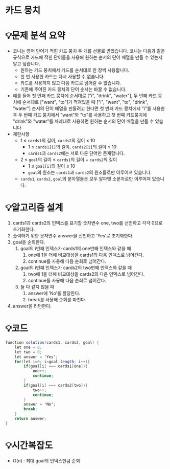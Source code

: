 # 카드 뭉치
# 💡**문제 분석 요약**

- 코니는 영어 단어가 적힌 카드 뭉치 두 개를 선물로 받았습니다. 코니는 다음과 같은 규칙으로 카드에 적힌 단어들을 사용해 원하는 순서의 단어 배열을 만들 수 있는지 알고 싶습니다.
    - 원하는 카드 뭉치에서 카드를 순서대로 한 장씩 사용합니다.
    - 한 번 사용한 카드는 다시 사용할 수 없습니다.
    - 카드를 사용하지 않고 다음 카드로 넘어갈 수 없습니다.
    - 기존에 주어진 카드 뭉치의 단어 순서는 바꿀 수 없습니다.
- 예를 들어 첫 번째 카드 뭉치에 순서대로 ["i", "drink", "water"], 두 번째 카드 뭉치에 순서대로 ["want", "to"]가 적혀있을 때 ["i", "want", "to", "drink", "water"] 순서의 단어 배열을 만들려고 한다면 첫 번째 카드 뭉치에서 "i"를 사용한 후 두 번째 카드 뭉치에서 "want"와 "to"를 사용하고 첫 번째 카드뭉치에 "drink"와 "water"를 차례대로 사용하면 원하는 순서의 단어 배열을 만들 수 있습니다
- 제한사항
    - 1 ≤ `cards1`의 길이, `cards2`의 길이 ≤ 10
        - 1 ≤ `cards1[i]`의 길이, `cards2[i]`의 길이 ≤ 10
        - `cards1`과 `cards2`에는 서로 다른 단어만 존재합니다.
    - 2 ≤ `goal`의 길이 ≤ `cards1`의 길이 + `cards2`의 길이
        - 1 ≤ `goal[i]`의 길이 ≤ 10
        - `goal`의 원소는 `cards1`과 `cards2`의 원소들로만 이루어져 있습니다.
    - `cards1`, `cards2`, `goal`의 문자열들은 모두 알파벳 소문자로만 이루어져 있습니다.

# 💡**알고리즘 설계**

1. cards1과 cards2의 인덱스를 표기할 숫자변수 one, two를 선언하고 각각 0으로 초기화한다.
2. 출력하기 위한 문자변수 answer을 선언하고 ‘Yes’로 초기화한다.
3. goal을 순회한다.
    1. goal의 i번째 인덱스가 cards1의 one번째 인덱스와 같을 때
        1. one에 1을 더해 비교대상을 cards1의 다음 인덱스로 넘어간다.
        2. continue를 사용해 다음 순회로 넘어간다.
    2. goal의 i번째 인덱스가 cards2의 two번째 인덱스와 같을 때
        1. two에 1을 더해 비교대상을 cards2의 다음 인덱스로 넘어간다.
        2. continue를 사용해 다음 순회로 넘어간다.
    3. 둘 다 같지 않을 때
        1. answer에 ‘No’를 할당한다.
        2. break를 사용해 순회를 마친다.
4. answer을 리턴한다.

# 💡코드

```java
function solution(cards1, cards2, goal) {
    let one = 0;
    let two = 0;
    let answer = 'Yes';
    for(let i=0; i<goal.length; i++){
        if(goal[i] === cards1[one]){
            one++;
            continue;
        }
        if(goal[i] === cards2[two]){
            two++;
            continue;
        }
        answer = 'No';
        break;
    }
    return answer;
}
```

# 💡시간복잡도

- O(n) : 최대 goal의 인덱스만큼 순회
